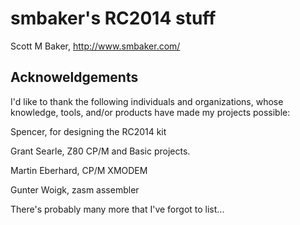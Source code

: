 # smbaker's RC2014 stuff #

Scott M Baker, http://www.smbaker.com/

## Acknoweldgements ##

I'd like to thank the following individuals and organizations, whose knowledge, tools, and/or 
products have made my projects possible:

Spencer, for designing the RC2014 kit

Grant Searle, Z80 CP/M and Basic projects.

Martin Eberhard, CP/M XMODEM

Gunter Woigk, zasm assembler

There's probably many more that I've forgot to list... 
